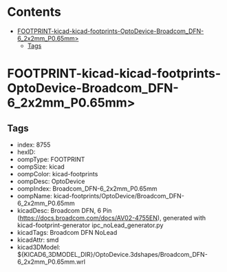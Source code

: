 



Contents
========

* [FOOTPRINT-kicad-kicad-footprints-OptoDevice-Broadcom_DFN-6_2x2mm_P0.65mm>](#footprint-kicad-kicad-footprints-optodevice-broadcom_dfn-6_2x2mm_p065mm)
	* [Tags](#tags)

# FOOTPRINT-kicad-kicad-footprints-OptoDevice-Broadcom_DFN-6_2x2mm_P0.65mm>

## Tags

- index: 8755
- hexID: 
- oompType: FOOTPRINT
- oompSize: kicad
- oompColor: kicad-footprints
- oompDesc: OptoDevice
- oompIndex: Broadcom_DFN-6_2x2mm_P0.65mm
- oompName: kicad-footprints/OptoDevice/Broadcom_DFN-6_2x2mm_P0.65mm
- kicadDesc: Broadcom  DFN, 6 Pin (https://docs.broadcom.com/docs/AV02-4755EN), generated with kicad-footprint-generator ipc_noLead_generator.py
- kicadTags: Broadcom DFN NoLead
- kicadAttr: smd
- kicad3DModel: ${KICAD6_3DMODEL_DIR}/OptoDevice.3dshapes/Broadcom_DFN-6_2x2mm_P0.65mm.wrl
